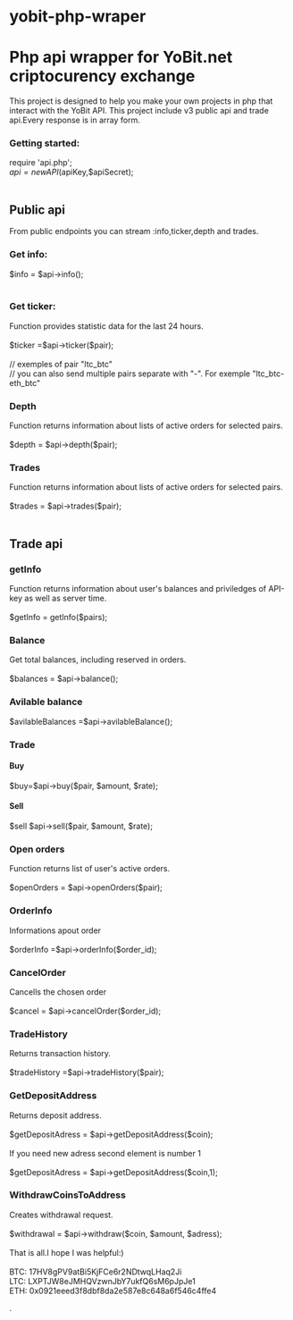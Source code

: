 # yobit-php-wraper
<h1>Php api wrapper for YoBit.net criptocurency exchange</h1>
This project is designed to help you make your own projects in php that interact with the YoBit API. This project include v3 public api and trade api.Every response is in array form. <br>
<h3>Getting started:</h3>

require 'api.php';<br>
$api = new API($apiKey,$apiSecret); <br><br>
<h2>Public api</h2>
From public endpoints you can stream :info,ticker,depth and trades.<br>
<h3>Get info:</h3>

$info = $api->info();<br><br>

<h3>Get ticker:</h3>
Function  provides statistic data for the last 24 hours.<br><br>
$ticker =$api->ticker($pair);<br><br>
// exemples of pair "ltc_btc"<br>
// you can also send multiple pairs separate with "-". For exemple "ltc_btc-eth_btc"<br>
<h3>Depth</h3>
Function returns information about lists of active orders for selected pairs.<br><br>
$depth = $api->depth($pair);<br>
<h3>Trades</h3>
Function returns information about lists of active orders for selected pairs.<br><br>
$trades = $api->trades($pair);<br><br>
<h2>Trade api</h2>
<h3>getInfo</h3>
Function  returns information about user's balances and priviledges of API-key as well as server time.<br><br>
$getInfo = getInfo($pairs);<br>
<h3>Balance</h3>
Get total balances, including reserved in orders.<br><br>
$balances = $api->balance();
<h3>Avilable balance</h3>
$avilableBalances =$api->avilableBalance();
<h3>Trade</h3>
<h4>Buy</h4>
$buy=$api->buy($pair, $amount, $rate);
<h4>Sell</h4>
$sell $api->sell($pair, $amount, $rate);
<h3>Open orders</h3>
Function returns list of user's active orders.<br><br>
$openOrders = $api->openOrders($pair);
<h3>OrderInfo</h3>
Informations apout order<br><br>
$orderInfo =$api->orderInfo($order_id);
<h3>CancelOrder</h3>
Cancells the chosen order<br><br>
$cancel = $api->cancelOrder($order_id);
<h3>TradeHistory</h3>
Returns transaction history.<br><br>
$tradeHistory =$api->tradeHistory($pair);
<h3>GetDepositAddress</h3>
Returns deposit address.<br><br>
$getDepositAdress = $api->getDepositAddress($coin);<br><br>
If you need new adress second element is number 1<br><br>
$getDepositAdress = $api->getDepositAddress($coin,1);
<h3>WithdrawCoinsToAddress</h3>
Creates withdrawal request.<br><br>
$withdrawal = $api->withdraw($coin, $amount, $adress);<br><br>
That is all.I hope I was helpful:)<br><br>
	BTC: 17HV8gPV9atBi5KjFCe6r2NDtwqLHaq2Ji<br>
	LTC: LXPTJW8eJMHQVzwnJbY7ukfQ6sM6pJpJe1<br>
	ETH: 0x0921eeed3f8dbf8da2e587e8c648a6f546c4ffe4<br>

		





.
